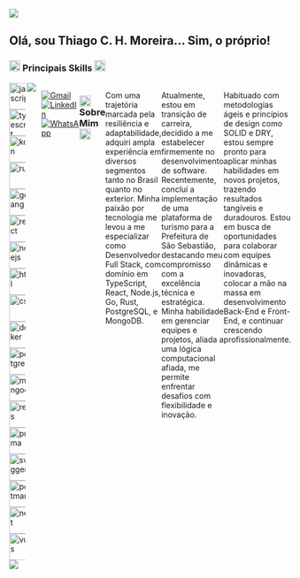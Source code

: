![](https://komarev.com/ghpvc/?username=ThiagoCHM&color=006bed)

<h2>Olá, sou Thiago C. H. Moreira... Sim, o próprio!</h2>
<h3><img height= 20 src="https://user-images.githubusercontent.com/74038190/212284087-bbe7e430-757e-4901-90bf-4cd2ce3e1852.gif" > Principais Skills <img height= 20 src="https://user-images.githubusercontent.com/74038190/212284087-bbe7e430-757e-4901-90bf-4cd2ce3e1852.gif" ></h3>
<div style="display: flex; flex-direction: row;">
  <div style="flex: 1; margin-right: 10px;">
    <img align="right" src="https://github-readme-stats.vercel.app/api/top-langs/?username=ThiagoCHM&langs_count=7&theme=radical" />
    <div style="display: flex; flex-wrap: wrap;">
    <img height="48" src="https://i.ibb.co/MDcJWsK/javascript.png" alt="javascript"/>
    <img height="48" src="https://i.ibb.co/6yvXnqX/typescript.png" alt="typescript"/>
    <img height="48" src="https://i.ibb.co/rbGQnbb/kotlin.png" alt="kotlin"/>
    <img height="48" src="https://i.ibb.co/4YfQKK3/rust2.png" alt="rust"/>
    <img height="48" src="https://i.ibb.co/Zz8Mncn/golang.png" alt="golang"/>
    <img height="48" src="https://i.ibb.co/bdVRyCD/react.png" alt="react"/>
    <img height="48" src="https://i.ibb.co/8zxgvC0/nodejs.png" alt="nodejs"/>
    <img height="48" src="https://i.ibb.co/pQhT4rS/html.png" alt="html"/>
    <img height="48" src="https://i.ibb.co/C0BMNWx/css.png" alt="css"/>
    <br />
    <img height="48" src="https://i.ibb.co/jDgm344/docker.png" alt="docker"/>
    <img height="48" src="https://i.ibb.co/wwvGxSH/postgres.png" alt="postgres"/>
    <img height="48" src="https://i.ibb.co/2tXx01x/mongodb.png" alt="mongodb"/>
    <img height="48" src="https://i.ibb.co/VtLW4j8/redis.png" alt="redis"/>
    <img height="48" src="https://i.ibb.co/FgLRR1v/prisma.png" alt="prisma"/>
    <img height="48" src="https://i.ibb.co/sKSMB1r/swagger.png" alt="swagger"/>
    <img height="48" src="https://i.ibb.co/z8PXpTG/postman.png" alt="postman"/>
    <img height="48" src="https://i.ibb.co/JQ35R7t/nest.png" alt="nest"/>
    <img height="48" src="https://i.ibb.co/f2ZFNnq/vuejs.png" alt="vuejs"/>
      <br />
      <br />
    <img align="left" src="https://github-readme-stats.vercel.app/api?username=ThiagoCHM&theme=radical&show_icons=true&rank_icon=github" />
    </div>
    <div>
  </div>
</div>
<br />
<br />
<br />
<br />
<br />
<br />
<br />
<br />
<br />
<br />
<p align="left">
  <a href="thiagochm@gmail.com" title="Gmail">
  <img src="https://img.shields.io/badge/-Gmail-FF0000?style=flat-square&labelColor=FF0000&logo=gmail&logoColor=white&link=thiagochm@gmail.com" alt="Gmail"/></a>
  <a href="https://www.linkedin.com/in/thiagochmoreira/" title="LinkedIn">
  <img src="https://img.shields.io/badge/-Linkedin-0e76a8?style=flat-square&logo=Linkedin&logoColor=white&link=https://www.linkedin.com/in/thiagochmoreira/" alt="LinkedIn"/></a>
  <a href="https://wa.me/5511915286868" title="WhatsApp">
  <img src="https://img.shields.io/badge/-WhatsApp-25d366?style=flat-square&labelColor=25d366&logo=whatsapp&logoColor=white&link=+5511915286868" alt="WhatsApp"/></a>
</p>
  
<h3><img height= 20 src="https://user-images.githubusercontent.com/74038190/212284087-bbe7e430-757e-4901-90bf-4cd2ce3e1852.gif" > Sobre Mim <img height= 20 src="https://user-images.githubusercontent.com/74038190/212284087-bbe7e430-757e-4901-90bf-4cd2ce3e1852.gif" ></h3>

<p align="left"> 
Com uma trajetória marcada pela resiliência e adaptabilidade, adquiri ampla experiência em diversos segmentos tanto no Brasil quanto no exterior. Minha paixão por tecnologia me levou a me especializar como Desenvolvedor Full Stack, com domínio em TypeScript, React, Node.js, Go, Rust, PostgreSQL, e MongoDB.

Atualmente, estou em transição de carreira, decidido a me estabelecer firmemente no desenvolvimento de software. Recentemente, concluí a implementação de uma plataforma de turismo para a Prefeitura de São Sebastião, destacando meu compromisso com a excelência técnica e estratégica. Minha habilidade em gerenciar equipes e projetos, aliada a uma lógica computacional afiada, me permite enfrentar desafios com flexibilidade e inovação.

Habituado com metodologias ágeis e princípios de design como SOLID e DRY, estou sempre pronto para aplicar minhas habilidades em novos projetos, trazendo resultados tangíveis e duradouros. Estou em busca de oportunidades para colaborar com equipes dinâmicas e inovadoras, colocar a mão na massa em desenvolvimento Back-End e Front-End, e continuar crescendo profissionalmente.
</p>
